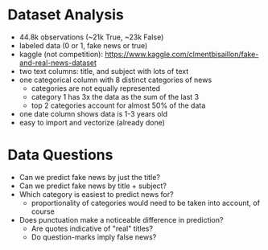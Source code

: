# Dataset Analysis
- 44.8k observations (~21k True, ~23k False)
- labeled data (0 or 1, fake news or true)
- kaggle (not competition): https://www.kaggle.com/clmentbisaillon/fake-and-real-news-dataset 
- two text columns: title, and subject with lots of text
- one categorical column with 8 distinct categories of news
  - categories are not equally represented
  - category 1 has 3x the data as the sum of the last 3
  - top 2 categories account for almost 50% of the data
- one date column shows data is 1-3 years old 
- easy to import and vectorize (already done)

# Data Questions
- Can we predict fake news by just the title?
- Can we predict fake news by title + subject?
- Which category is easiest to predict news for?
  - proportionality of categories would need to be taken into account, of course
- Does punctuation make a noticeable difference in prediction?
  - Are quotes indicative of "real" titles?
  - Do question-marks imply false news?
